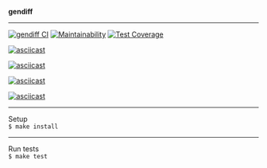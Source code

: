 **gendiff**  
***
[![gendiff CI](https://github.com/yigres/frontend-project-lvl2/workflows/gendiff%20CI/badge.svg)](https://github.com/yigres/frontend-project-lvl2/actions) 
[![Maintainability](https://img.shields.io/codeclimate/maintainability/yigres/frontend-project-lvl2)](https://codeclimate.com/github/yigres/frontend-project-lvl2/maintainability) 
[![Test Coverage](https://img.shields.io/codeclimate/coverage/yigres/frontend-project-lvl2)](https://codeclimate.com/github/yigres/frontend-project-lvl2/test_coverage)   

[![asciicast](https://asciinema.org/a/374139.svg)](https://asciinema.org/a/374139)     

[![asciicast](https://asciinema.org/a/375201.svg)](https://asciinema.org/a/375201)

[![asciicast](https://asciinema.org/a/377800.svg)](https://asciinema.org/a/377800)

[![asciicast](https://asciinema.org/a/377978.svg)](https://asciinema.org/a/377978)
***
Setup       
`$ make install`        
***
Run tests       
`$ make test`       
